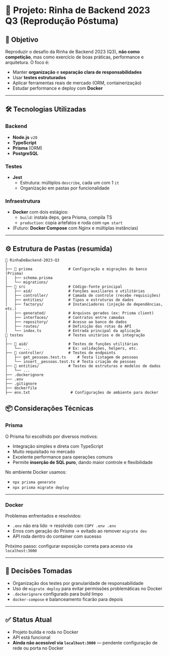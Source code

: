 # 🧠 Projeto: Rinha de Backend 2023 Q3 (Reprodução Póstuma)

## 🎯 Objetivo

Reproduzir o desafio da Rinha de Backend 2023 (Q3), **não como competição**, mas como exercício de boas práticas, performance e arquitetura. O foco é:

- Manter **organização** e **separação clara de responsabilidades**
- Usar **testes estruturados**
- Aplicar ferramentas reais de mercado (ORM, containerização)
- Estudar performance e deploy com **Docker**

---

## 🛠️ Tecnologias Utilizadas

### Backend
- **Node.js** `v20`
- **TypeScript**
- **Prisma** (ORM)
- **PostgreSQL**

### Testes
- **Jest**
  - Estrutura: múltiplos `describe`, cada um com 1 `it`
  - Organização em pastas por funcionalidade

### Infraestrutura
- **Docker** com dois estágios:
  - `build`: instala deps, gera Prisma, compila TS
  - `production`: copia artefatos e roda com `npm start`
- (Futuro: **Docker Compose** com Nginx e múltiplas instâncias)

---

## ⚙️ Estrutura de Pastas (resumida)

```text
📁 RinhaDeBackend-2023-Q3
│
├── 📁 prisma                # Configuração e migrações do banco (Prisma)
│   ├── schema.prisma
│   └── migrations/
├── 📁 src                   # Código-fonte principal
│   ├── aid/                # Funções auxiliares e utilitárias
│   ├── controller/         # Camada de controle (recebe requisições)
│   ├── entities/           # Tipos e estruturas de dados
│   ├── factorys/           # Instanciadores (injeção de dependências, etc.)
│   ├── generated/          # Arquivos gerados (ex: Prisma client)
│   ├── interfaces/         # Contratos entre camadas
│   ├── repository/         # Acesso ao banco de dados
│   ├── routes/             # Definição das rotas da API
│   └── index.ts            # Entrada principal da aplicação
📁 testes                    # Testes unitários e de integração
│
├── 📁 aid/                  # Testes de funções utilitárias
│   └── ...                 # Ex: validações, helpers, etc.
├── 📁 controller/           # Testes de endpoints
│   ├── get_pessoas.test.ts     # Testa listagem de pessoas
│   └── insert__pessoas.test.ts # Testa criação de pessoas
├── 📁 entities/             # Testes de estruturas e modelos de dados
│   └── ...
├── .dockerignore
├── .env
├── .gitignore
├── dockerfile
├── env.txt                  # Configurações de ambiente para docker
```

## 📦 Considerações Técnicas

### Prisma

O Prisma foi escolhido por diversos motivos:

- Integração simples e direta com TypeScript  
- Muito requisitado no mercado  
- Excelente performance para operações comuns  
- Permite **inserção de SQL puro**, dando maior controle e flexibilidade

No ambiente Docker usamos:

- `npx prisma generate`
- `npx prisma migrate deploy`

---

### Docker

Problemas enfrentados e resolvidos:

- `.env` não era lido → resolvido com `COPY .env .env`  
- Erros com geração do Prisma → evitado ao remover `migrate dev`  
- API roda dentro do container com sucesso  

Próximo passo: configurar exposição correta para acesso via `localhost:3000`

---

## 🤔 Decisões Tomadas

- Organização dos testes por granularidade de responsabilidade  
- Uso de `migrate deploy` para evitar permissões problemáticas no Docker  
- `.dockerignore` configurado para build limpo  
- `docker-compose` e balanceamento ficarão para depois  

---

## ✅ Status Atual

- Projeto builda e roda no Docker  
- API está funcional  
- **Ainda não acessível via `localhost:3000`** — pendente configuração de rede ou porta no Docker  
